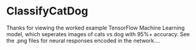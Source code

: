 # ClassifyCatDog

Thanks for viewing the worked example TensorFlow Machine Learning model, which seperates images of cats vs dog with 95%+ accuracy. 
See the .png files for neural responses encoded in the network....

